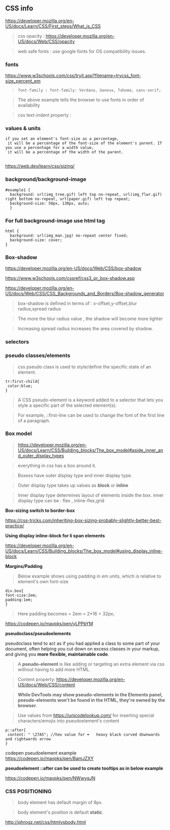 ## CSS info

https://developer.mozilla.org/en-US/docs/Learn/CSS/First_steps/What_is_CSS

> css opacity : https://developer.mozilla.org/en-US/docs/Web/CSS/opacity

> web safe fonts : use google fonts for OS compatibility issues.

### fonts

https://www.w3schools.com/css/tryit.asp?filename=trycss_font-size_percent_em

> `font-family : font-family: Verdana, Geneva, Tahoma, sans-serif;` 

> The above example tells the browser to use fonts in order of availability

>  css text-indent property : 

### values & units
```  
if you set an element's font-size as a percentage, 
 it will be a percentage of the font-size of the element's parent. If you use a percentage for a width value, 
 it will be a percentage of the width of the parent.
 
 ```
 
 https://web.dev/learn/css/sizing/

### background/background-image

```
#example1 {
  background: url(img_tree.gif) left top no-repeat, url(img_flwr.gif) right bottom no-repeat, url(paper.gif) left top repeat;
  background-size: 50px, 130px, auto;
  }

```


### For full background-image use html tag

```
html { 
  background: url(img_man.jpg) no-repeat center fixed; 
  background-size: cover;
}

```

### Box-shadow

https://developer.mozilla.org/en-US/docs/Web/CSS/box-shadow

https://www.w3schools.com/cssref/css3_pr_box-shadow.asp

https://developer.mozilla.org/en-US/docs/Web/CSS/CSS_Backgrounds_and_Borders/Box-shadow_generator

>box-shadow is defined in terms of : x-offset,y-offset,blur radius,spread radius

> The more the blur radius value , the shadow will become more lighter

> Increasing spread radius increases the area covered by shadow.


### selectors

### pseudo classes/elements

> css pseudo class is used to style/define the specific state of an element.

```
tr:first-child{
 color:blue;
}
```

> A CSS pseudo-element is a keyword added to a selector that lets you style a specific part of the selected element(s). 

> For example, ::first-line can be used to change the font of the first line of a paragraph.


### Box model

> https://developer.mozilla.org/en-US/docs/Learn/CSS/Building_blocks/The_box_model#aside_inner_and_outer_display_types

> everything in css has a box around it. 

> Boxess have outer display type and inner display type.

> Outer display type takes up values as **block** or **inline**

> Inner display type determines layout of elements inside the box. inner display type can be : flex , inline-flex,grid


**Box-sizing switch to border-box**

https://css-tricks.com/inheriting-box-sizing-probably-slightly-better-best-practice/

**Using display inline-block for li span elements**

https://developer.mozilla.org/en-US/docs/Learn/CSS/Building_blocks/The_box_model#using_display_inline-block

**Margins/Padding**

> Below example shows using padding in em units, which is relative to element's own font-size

```
div.box{
font-size:2em;
padding:1em;
}

```
> Here padding becomes = 2em = 2*16 = 32px;

https://codepen.io/mavpks/pen/yLPPbYM


**pseudoclass/pseudoelements**

 pseudoclass tend to act as if you had applied a class to some part of your document,
 often helping you cut down on excess classes in your markup, and giving you **more flexible, maintainable code**.

> A **pseudo-element** is like adding or targeting an extra element via css without having to add more HTML.

> Content property: https://developer.mozilla.org/en-US/docs/Web/CSS/content 

> **While DevTools may show pseudo-elements in the Elements panel, pseudo-elements won't be found in the HTML, they're owned by the browser.**

> Use values from https://unicodelookup.com/ for inserting special characters/emojis into pseudoelement's content

```
p::after{
 content: " \27A5"; //hex value for ➥	heavy black curved downwards and rightwards arrow
}
```

codepen pseudoelement example
https://codepen.io/mavpks/pen/BamJZXY

**pseudoelement ::after can be used to create tooltips as in below example**

https://codepen.io/mavpks/pen/NWwyqJN

### CSS POSITIONING

> body element has default margin of 8px.

> body element's position is default **static**.

http://phrogz.net/css/htmlvsbody.html
